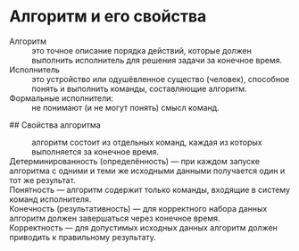 # Алгоритм и его свойства
<dl>
<dt>Алгоритм</dt><dd>это точное описание порядка действий, которые должен выполнить исполнитель для решения задачи за конечное время.</dd>
<dt>Исполнитель</dt><dd>это устройство или одушёвленное существо (человек), способное понять и выполнить команды, составляющие алгоритм.</dd>
<dt>Формальные исполнители:</dt><dd>не понимают (и не могут понять) смысл команд.</dd></dl>
## Свойства алгоритма
<dl>
<dtДискретность/dt><dd>алгоритм состоит из отдельных команд, каждая из которых выполняется за конечное время.</dd>
<dt>Детерминированность (определённость) — при каждом запуске алгоритма с одними и теми же исходными данными получается один и тот же результат.</dd>
<dt>Понятность — алгоритм содержит только команды, входящие в систему команд исполнителя.</dd>
<dt>Конечность (результативность) — для корректного набора данных алгоритм должен завершаться через конечное время.</dd>
<dt>Корректность — для допустимых исходных данных алгоритм должен приводить к правильному результату.</dd></dl>
